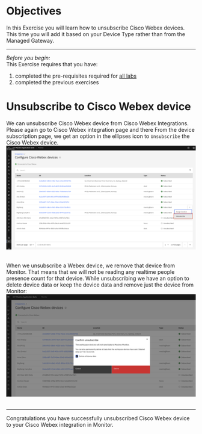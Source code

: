 # Objectives
In this Exercise you will learn how to unsubscribe Cisco Webex devices.</br>
This time you will add it based on your Device Type rather than from the Managed Gateway.

---
*Before you begin:*  
This Exercise requires that you have:

1. completed the pre-requisites required for [all labs](prereqs.md)
2. completed the previous exercises

# Unsubscribe to Cisco Webex device

We can unsubscribe Cisco Webex device from Cisco Webex Integrations.
Please again go to Cisco Webex integration page and there From the device subscription page, we get an option in the ellipses icon to `Unsubscribe` the Cisco Webex device.</br>
![Cisco Webex device](img/unsubscribe_device_1.png)</br></br>


When we unsubscribe a Webex device, we remove that device from Monitor. That means that we will not be reading any realtime people presence count for that device. While unsubscribing we have an option to delete device data or keep the device data and remove just the device from Monitor:</br>
![Add new device](img/unsubscribe_device_2.png)</br></br>


---
Congratulations you have successfully unsubscribed Cisco Webex device to your Cisco Webex integration in Monitor.</br>
